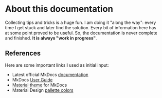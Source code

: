 # About this documentation

Collecting tips and tricks is a huge fun. I am doing it "along the way": every time I get stuck and later find the solution.
Every bit of information here has at some point proved to be useful. So, the documentation is never complete and finished.
**It is always "work in progress"**.

## References

Here are some important links I used as initial input:

* Latest official MkDocs [documentation](http://mkdocs.readthedocs.io/en/latest/)
* MkDocs [User Guide](http://www.mkdocs.org/user-guide/writing-your-docs/)
* [Material theme](http://squidfunk.github.io/mkdocs-material/) for MkDocs
* Material Design [pallette colors](https://www.materialui.co/colors)
